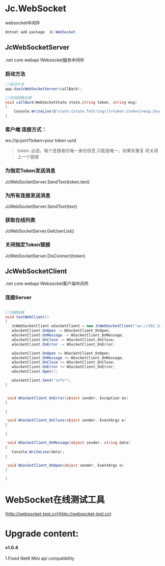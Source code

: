 # Jc.WebSocket

websocket中间件

```c#
dotnet add package  Jc.WebSocket
```
## JcWebSocketServer
.net core webapi Websocket服务中间件

### 启动方法
``` c#
//启动方法
app.UseJcWebSocketServer(callBack);

//回调函数处理
void callBack(WebSocketState state,string token, string msg)
{
    Console.WriteLine($"state:{state.ToString()}>token:{token}>msg:{msg}");
}
```
### 客户端 连接方式：
ws://ip:port?token=your token uuid

 > token:
必选，每个连接者的唯一身份信息
只能是唯一，如果有重复 将关闭上一个链接

### 为指定Token发送消息
JcWebSocketServer.SendText(token,text)

### 为所有连接发送消息
JcWebSocketServer.SendText(text)

### 获取在线列表
JcWebSocketServer.GetUserList()

### 关闭指定Token链接
JcWebSocketServer.DisConnect(token)


## JcWebSocketClient
.net core webapi Websocket客户端中间件

### 连接Server
 ```c#
 
 //创建链接
void testWebClient()
{
    JcWebSocketClient wSocketClient = new JcWebSocketClient("ws://192.168.1.140:5010?token=2");
    wSocketClient.OnOpen -= WSocketClient_OnOpen;
    wSocketClient.OnMessage -= WSocketClient_OnMessage;
    wSocketClient.OnClose -= WSocketClient_OnClose;
    wSocketClient.OnError -= WSocketClient_OnError;
 
    wSocketClient.OnOpen += WSocketClient_OnOpen;
    wSocketClient.OnMessage += WSocketClient_OnMessage;
    wSocketClient.OnClose += WSocketClient_OnClose;
    wSocketClient.OnError += WSocketClient_OnError;
    wSocketClient.Open();

    wSocketClient.Send("info");
}

 
  void WSocketClient_OnError(object sender, Exception ex)
{
 
}
 
  void WSocketClient_OnClose(object sender, EventArgs e)
{
 
}
 
  void WSocketClient_OnMessage(object sender, string data)
{
    Console.WriteLine(data);
}
 
  void WSocketClient_OnOpen(object sender, EventArgs e)
{
 
}
 ```

# WebSocket在线测试工具
[http://websocket-test.cn](http://websocket-test.cn)


# Upgrade content:
#### v1.0.4
1.Fixed Net6 Mini api compatibility

